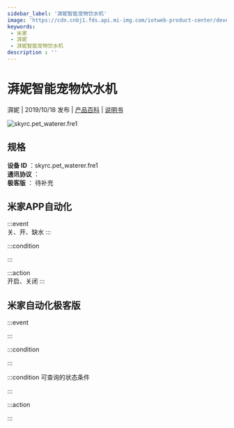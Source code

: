 ```yaml
---
sidebar_label: '湃妮智能宠物饮水机'
image: 'https://cdn.cnbj1.fds.api.mi-img.com/iotweb-product-center/developer_15698062238734wrD3pCB.png?GalaxyAccessKeyId=AKVGLQWBOVIRQ3XLEW&Expires=9223372036854775807&Signature=1CULLIj7siDY45D/Q9ESJqD0dxY='
keywords: 
 - 米家
 - 湃妮
 - 湃妮智能宠物饮水机
description : ''
---
```

# 湃妮智能宠物饮水机

湃妮 | 2019/10/18 发布 | [产品百科](https://home.mi.com/webapp/content/baike/product/index.html?model=skyrc.pet_waterer.fre1/) | [说明书](https://home.mi.com/views/introduction.html?model=skyrc.pet_waterer.fre1&region=cn)

![skyrc.pet_waterer.fre1](https://cdn.cnbj1.fds.api.mi-img.com/iotweb-product-center/developer_15698062238734wrD3pCB.png?GalaxyAccessKeyId=AKVGLQWBOVIRQ3XLEW&Expires=9223372036854775807&Signature=1CULLIj7siDY45D/Q9ESJqD0dxY=)

## 规格  
> 
**设备 ID** ：skyrc.pet_waterer.fre1  
**通讯协议** ：  
**极客版**  ： 待补充 


## 米家APP自动化  

:::event  
关、开、缺水
:::

:::condition  

:::

:::action   
开启、关闭
:::

## 米家自动化极客版  

:::event  

:::

:::condition  

:::

:::condition 可查询的状态条件  

:::

:::action  

:::

        
